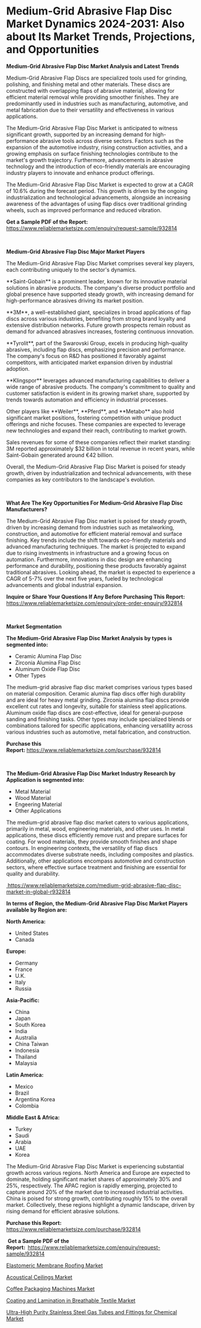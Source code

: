 <p><h1>Medium-Grid Abrasive Flap Disc Market Dynamics 2024-2031: Also about Its Market Trends, Projections, and Opportunities</h1></p><p><strong>Medium-Grid Abrasive Flap Disc Market Analysis and Latest Trends</strong></p>
<p><p>Medium-Grid Abrasive Flap Discs are specialized tools used for grinding, polishing, and finishing metal and other materials. These discs are constructed with overlapping flaps of abrasive material, allowing for efficient material removal while providing smoother finishes. They are predominantly used in industries such as manufacturing, automotive, and metal fabrication due to their versatility and effectiveness in various applications.</p><p>The Medium-Grid Abrasive Flap Disc Market is anticipated to witness significant growth, supported by an increasing demand for high-performance abrasive tools across diverse sectors. Factors such as the expansion of the automotive industry, rising construction activities, and a growing emphasis on surface finishing technologies contribute to the market's growth trajectory. Furthermore, advancements in abrasive technology and the introduction of eco-friendly materials are encouraging industry players to innovate and enhance product offerings.</p><p>The Medium-Grid Abrasive Flap Disc Market is expected to grow at a CAGR of 10.6% during the forecast period. This growth is driven by the ongoing industrialization and technological advancements, alongside an increasing awareness of the advantages of using flap discs over traditional grinding wheels, such as improved performance and reduced vibration.</p></p>
<p><strong>Get a Sample PDF of the Report:&nbsp;</strong> <a href="https://www.reliablemarketsize.com/enquiry/request-sample/932814?utm_campaign=1103&utm_medium=2&utm_source=Github&utm_content=ia&utm_term=03122024&utm_id=medium-grid-abrasive-flap-disc">https://www.reliablemarketsize.com/enquiry/request-sample/932814</a></p>
<p>&nbsp;</p>
<p><strong>Medium-Grid Abrasive Flap Disc Major Market Players</strong></p>
<p><p>The Medium-Grid Abrasive Flap Disc Market comprises several key players, each contributing uniquely to the sector's dynamics. </p><p>**Saint-Gobain** is a prominent leader, known for its innovative material solutions in abrasive products. The company's diverse product portfolio and global presence have supported steady growth, with increasing demand for high-performance abrasives driving its market position. </p><p>**3M**, a well-established giant, specializes in broad applications of flap discs across various industries, benefiting from strong brand loyalty and extensive distribution networks. Future growth prospects remain robust as demand for advanced abrasives increases, fostering continuous innovation.</p><p>**Tyrolit**, part of the Swarovski Group, excels in producing high-quality abrasives, including flap discs, emphasizing precision and performance. The company's focus on R&D has positioned it favorably against competitors, with anticipated market expansion driven by industrial adoption.</p><p>**Klingspor** leverages advanced manufacturing capabilities to deliver a wide range of abrasive products. The company's commitment to quality and customer satisfaction is evident in its growing market share, supported by trends towards automation and efficiency in industrial processes.</p><p>Other players like **Weiler**, **Pferd**, and **Metabo** also hold significant market positions, fostering competition with unique product offerings and niche focuses. These companies are expected to leverage new technologies and expand their reach, contributing to market growth.</p><p>Sales revenues for some of these companies reflect their market standing: 3M reported approximately $32 billion in total revenue in recent years, while Saint-Gobain generated around €42 billion. </p><p>Overall, the Medium-Grid Abrasive Flap Disc Market is poised for steady growth, driven by industrialization and technical advancements, with these companies as key contributors to the landscape's evolution.</p></p>
<p>&nbsp;</p>
<p><strong>What Are The Key Opportunities For Medium-Grid Abrasive Flap Disc Manufacturers?</strong></p>
<p><p>The Medium-Grid Abrasive Flap Disc market is poised for steady growth, driven by increasing demand from industries such as metalworking, construction, and automotive for efficient material removal and surface finishing. Key trends include the shift towards eco-friendly materials and advanced manufacturing techniques. The market is projected to expand due to rising investments in infrastructure and a growing focus on automation. Furthermore, innovations in disc design are enhancing performance and durability, positioning these products favorably against traditional abrasives. Looking ahead, the market is expected to experience a CAGR of 5-7% over the next five years, fueled by technological advancements and global industrial expansion.</p></p>
<p><strong>Inquire or Share Your Questions If Any Before Purchasing This Report:</strong> <a href="https://www.reliablemarketsize.com/enquiry/pre-order-enquiry/932814?utm_campaign=1103&utm_medium=2&utm_source=Github&utm_content=ia&utm_term=03122024&utm_id=medium-grid-abrasive-flap-disc">https://www.reliablemarketsize.com/enquiry/pre-order-enquiry/932814</a></p>
<p>&nbsp;</p>
<p><strong>Market Segmentation</strong></p>
<p><strong>The Medium-Grid Abrasive Flap Disc Market Analysis by types is segmented into:</strong></p>
<p><ul><li>Ceramic Alumina Flap Disc</li><li>Zirconia Alumina Flap Disc</li><li>Aluminum Oxide Flap Disc</li><li>Other Types</li></ul></p>
<p><p>The medium-grid abrasive flap disc market comprises various types based on material composition. Ceramic alumina flap discs offer high durability and are ideal for heavy metal grinding. Zirconia alumina flap discs provide excellent cut rates and longevity, suitable for stainless steel applications. Aluminum oxide flap discs are cost-effective, ideal for general-purpose sanding and finishing tasks. Other types may include specialized blends or combinations tailored for specific applications, enhancing versatility across various industries such as automotive, metal fabrication, and construction.</p></p>
<p><strong>Purchase this Report:&nbsp;</strong><a href="https://www.reliablemarketsize.com/purchase/932814?utm_campaign=1103&utm_medium=2&utm_source=Github&utm_content=ia&utm_term=03122024&utm_id=medium-grid-abrasive-flap-disc">https://www.reliablemarketsize.com/purchase/932814</a></p>
<p>&nbsp;</p>
<p><strong>The Medium-Grid Abrasive Flap Disc Market Industry Research by Application is segmented into:</strong></p>
<p><ul><li>Metal Material</li><li>Wood Material</li><li>Engeering Material</li><li>Other Applications</li></ul></p>
<p><p>The medium-grid abrasive flap disc market caters to various applications, primarily in metal, wood, engineering materials, and other uses. In metal applications, these discs efficiently remove rust and prepare surfaces for coating. For wood materials, they provide smooth finishes and shape contours. In engineering contexts, the versatility of flap discs accommodates diverse substrate needs, including composites and plastics. Additionally, other applications encompass automotive and construction sectors, where effective surface treatment and finishing are essential for quality and durability.</p></p>
<p><a href="https://www.reliablemarketsize.com/medium-grid-abrasive-flap-disc-market-in-global-r932814?utm_campaign=1103&utm_medium=2&utm_source=Github&utm_content=ia&utm_term=03122024&utm_id=medium-grid-abrasive-flap-disc">&nbsp;https://www.reliablemarketsize.com/medium-grid-abrasive-flap-disc-market-in-global-r932814</a></p>
<p><strong>In terms of Region, the Medium-Grid Abrasive Flap Disc Market Players available by Region are:</strong></p>
<p>
    <p> <strong> North America: </strong>
        <ul>
            <li>United States</li>
            <li>Canada</li>
        </ul>
        </p> 
    <p> <strong> Europe: </strong>
        <ul>
            <li>Germany</li>
            <li>France</li>
            <li>U.K.</li>
            <li>Italy</li>
            <li>Russia</li>
        </ul>
        </p> 
    <p> <strong> Asia-Pacific: </strong>
        <ul>
            <li>China</li>
            <li>Japan</li>
            <li>South Korea</li>
            <li>India</li>
            <li>Australia</li>
            <li>China Taiwan</li>
            <li>Indonesia</li>
            <li>Thailand</li>
            <li>Malaysia</li>
        </ul>
        </p> 
    <p> <strong> Latin America: </strong>
        <ul>
            <li>Mexico</li>
            <li>Brazil</li>
            <li>Argentina Korea</li>
            <li>Colombia</li>
        </ul>
        </p> 
    <p> <strong> Middle East & Africa: </strong>
        <ul>
            <li>Turkey</li>
            <li>Saudi</li>
            <li>Arabia</li>
            <li>UAE</li>
            <li>Korea</li>
        </ul>
    </p>
    </p>
<p><p>The Medium-Grid Abrasive Flap Disc Market is experiencing substantial growth across various regions. North America and Europe are expected to dominate, holding significant market shares of approximately 30% and 25%, respectively. The APAC region is rapidly emerging, projected to capture around 20% of the market due to increased industrial activities. China is poised for strong growth, contributing roughly 15% to the overall market. Collectively, these regions highlight a dynamic landscape, driven by rising demand for efficient abrasive solutions.</p></p>
<p><strong>Purchase this Report: </strong><a href="https://www.reliablemarketsize.com/purchase/932814?utm_campaign=1103&utm_medium=2&utm_source=Github&utm_content=ia&utm_term=03122024&utm_id=medium-grid-abrasive-flap-disc">https://www.reliablemarketsize.com/purchase/932814</a></p>
<p>&nbsp;<strong>Get a Sample PDF of the Report:&nbsp;&nbsp;</strong><a href="https://www.reliablemarketsize.com/enquiry/request-sample/932814?utm_campaign=1103&utm_medium=2&utm_source=Github&utm_content=ia&utm_term=03122024&utm_id=medium-grid-abrasive-flap-disc">https://www.reliablemarketsize.com/enquiry/request-sample/932814</a></p>
<p><strong></strong></p>
<p><p><a href="https://www.linkedin.com/pulse/revenue-analysis-elastomeric-membrane-roofing-market-projected-xuske?utm_campaign=1103&utm_medium=2&utm_source=Github&utm_content=ia&utm_term=03122024&utm_id=medium-grid-abrasive-flap-disc">Elastomeric Membrane Roofing Market</a></p><p><a href="https://www.linkedin.com/pulse/transforming-connectivity-exploring-acoustical-ceilings-rbc6e?utm_campaign=1103&utm_medium=2&utm_source=Github&utm_content=ia&utm_term=03122024&utm_id=medium-grid-abrasive-flap-disc">Acoustical Ceilings Market</a></p><p><a href="https://www.linkedin.com/pulse/coffee-packaging-machines-industry-resonance-45-amplification-nv5pe?utm_campaign=1103&utm_medium=2&utm_source=Github&utm_content=ia&utm_term=03122024&utm_id=medium-grid-abrasive-flap-disc">Coffee Packaging Machines Market</a></p><p><a href="https://issuu.com/reportprime-2/docs/coating-and-lamination-in-breathable-textile-marke?utm_campaign=1103&utm_medium=2&utm_source=Github&utm_content=ia&utm_term=03122024&utm_id=medium-grid-abrasive-flap-disc">Coating and Lamination in Breathable Textile Market</a></p><p><a href="https://issuu.com/reportprime-2/docs/ultra-high-purity-stainless-steel-gas-tubes-and-fi?utm_campaign=1103&utm_medium=2&utm_source=Github&utm_content=ia&utm_term=03122024&utm_id=medium-grid-abrasive-flap-disc">Ultra-High Purity Stainless Steel Gas Tubes and Fittings for Chemical Market</a></p></p>